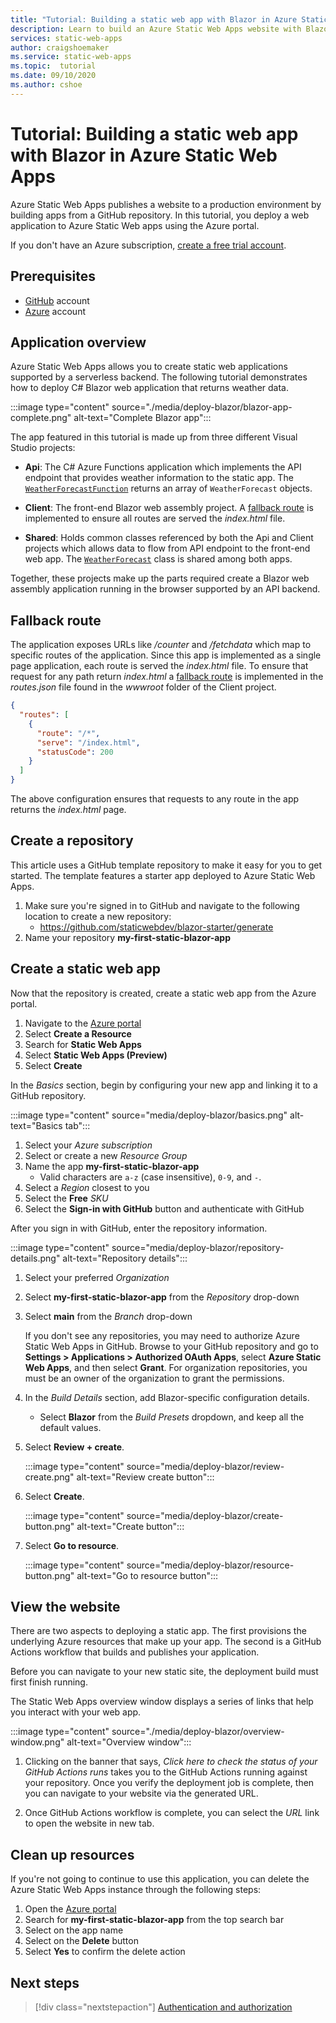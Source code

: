 ```yaml
---
title: "Tutorial: Building a static web app with Blazor in Azure Static Web Apps"
description: Learn to build an Azure Static Web Apps website with Blazor.
services: static-web-apps
author: craigshoemaker
ms.service: static-web-apps
ms.topic:  tutorial
ms.date: 09/10/2020
ms.author: cshoe
---
```


# Tutorial: Building a static web app with Blazor in Azure Static Web Apps

Azure Static Web Apps publishes a website to a production environment by building apps from a GitHub repository. In this tutorial, you deploy a web application to Azure Static Web apps using the Azure portal.

If you don't have an Azure subscription, [create a free trial account](https://azure.microsoft.com/free).

## Prerequisites

- [GitHub](https://github.com) account
- [Azure](https://portal.azure.com) account

## Application overview

Azure Static Web Apps allows you to create static web applications supported by a serverless backend. The following tutorial demonstrates how to deploy C# Blazor web application that returns weather data.

:::image type="content" source="./media/deploy-blazor/blazor-app-complete.png" alt-text="Complete Blazor app":::

The app featured in this tutorial is made up from three different Visual Studio projects:

- **Api**: The C# Azure Functions application which implements the API endpoint that provides weather information to the static app. The [`WeatherForecastFunction`](https://github.com/staticwebdev/blazor-starter/blob/main/Api/WeatherForecastFunction.cs) returns an array of `WeatherForecast` objects.

- **Client**: The front-end Blazor web assembly project. A [fallback route](#fallback-route) is implemented to ensure all routes are served the _index.html_ file.

- **Shared**: Holds common classes referenced by both the Api and Client projects which allows data to flow from API endpoint to the front-end web app. The [`WeatherForecast`](https://github.com/staticwebdev/blazor-starter/blob/main/Shared/WeatherForecast.cs) class is shared among both apps.

Together, these projects make up the parts required create a Blazor web assembly application running in the browser supported by an API backend.

## Fallback route

The application exposes URLs like _/counter_ and _/fetchdata_ which map to specific routes of the application. Since this app is implemented as a single page application, each route is served the _index.html_ file. To ensure that request for any path return _index.html_ a [fallback route](./routes.md#fallback-routes) is implemented in the _routes.json_ file found in the _wwwroot_ folder of the Client project.

```json
{
  "routes": [
    {
      "route": "/*",
      "serve": "/index.html",
      "statusCode": 200
    }
  ]
}
```

The above configuration ensures that requests to any route in the app returns the _index.html_ page.

## Create a repository

This article uses a GitHub template repository to make it easy for you to get started. The template features a starter app deployed to Azure Static Web Apps.

1. Make sure you're signed in to GitHub and navigate to the following location to create a new repository:
    - https://github.com/staticwebdev/blazor-starter/generate
1. Name your repository **my-first-static-blazor-app**

## Create a static web app

Now that the repository is created, create a static web app from the Azure portal.

1. Navigate to the [Azure portal](https://portal.azure.com)
1. Select **Create a Resource**
1. Search for **Static Web Apps**
1. Select **Static Web Apps (Preview)**
1. Select **Create**

In the _Basics_ section, begin by configuring your new app and linking it to a GitHub repository.

:::image type="content" source="media/deploy-blazor/basics.png" alt-text="Basics tab":::

1. Select your _Azure subscription_
1. Select or create a new _Resource Group_
1. Name the app **my-first-static-blazor-app**
    - Valid characters are `a-z` (case insensitive), `0-9`, and `-`.
1. Select a _Region_ closest to you
1. Select the **Free** _SKU_
1. Select the **Sign-in with GitHub** button and authenticate with GitHub

After you sign in with GitHub, enter the repository information.

:::image type="content" source="media/deploy-blazor/repository-details.png" alt-text="Repository details":::

1. Select your preferred _Organization_
1. Select **my-first-static-blazor-app** from the _Repository_ drop-down
1. Select **main** from the _Branch_ drop-down

    If you don't see any repositories, you may need to authorize Azure Static Web Apps in GitHub. Browse to your GitHub repository and go to **Settings > Applications > Authorized OAuth Apps**, select **Azure Static Web Apps**, and then select **Grant**. For organization repositories, you must be an owner of the organization to grant the permissions.

1. In the _Build Details_ section, add Blazor-specific configuration details.

    - Select **Blazor** from the _Build Presets_ dropdown, and keep all the default values.

1. Select **Review + create**.

    :::image type="content" source="media/deploy-blazor/review-create.png" alt-text="Review create button":::

1. Select **Create**.

    :::image type="content" source="media/deploy-blazor/create-button.png" alt-text="Create button":::

1. Select **Go to resource**.

    :::image type="content" source="media/deploy-blazor/resource-button.png" alt-text="Go to resource button":::

## View the website

There are two aspects to deploying a static app. The first provisions the underlying Azure resources that make up your app. The second is a GitHub Actions workflow that builds and publishes your application.

Before you can navigate to your new static site, the deployment build must first finish running.

The Static Web Apps overview window displays a series of links that help you interact with your web app.

:::image type="content" source="./media/deploy-blazor/overview-window.png" alt-text="Overview window":::

1. Clicking on the banner that says, _Click here to check the status of your GitHub Actions runs_ takes you to the GitHub Actions running against your repository. Once you verify the deployment job is complete, then you can navigate to your website via the generated URL.

2. Once GitHub Actions workflow is complete, you can select the _URL_ link to open the website in new tab.

## Clean up resources

If you're not going to continue to use this application, you can delete the Azure Static Web Apps instance through the following steps:

1. Open the [Azure portal](https://portal.azure.com)
1. Search for **my-first-static-blazor-app** from the top search bar
1. Select on the app name
1. Select on the **Delete** button
1. Select **Yes** to confirm the delete action

## Next steps

> [!div class="nextstepaction"]
> [Authentication and authorization](./authentication-authorization.md)
